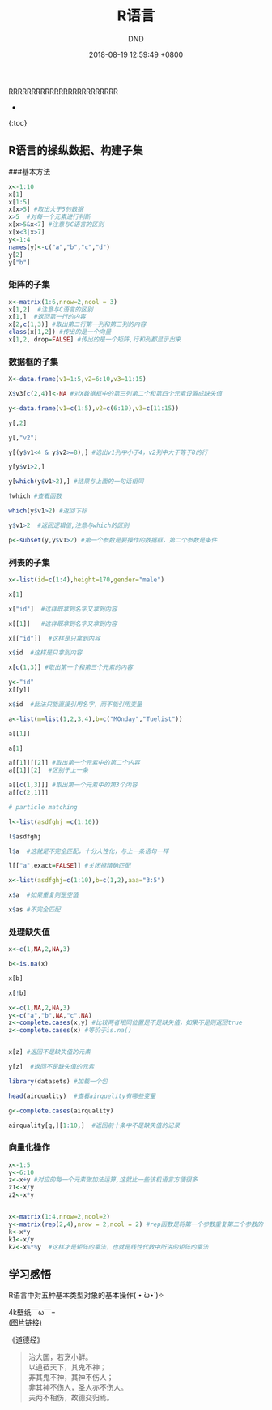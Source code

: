 ﻿---
layout: post
title:  "R语言"
date:   2018-08-19 12:59:49 +0800
categories: R-program-language
tags: R-program-language
img: http://or4d8nhvk.bkt.clouddn.com/18-8-19/6736176.jpg
author: DND
---

RRRRRRRRRRRRRRRRRRRRRRRR

* 
{:toc}

## R语言的操纵数据、构建子集
###基本方法
```r
x<-1:10
x[1]
x[1:5]
x[x>5] #取出大于5的数据
x>5  #对每一个元素进行判断
x[x>5&x<7] #注意与C语言的区别
x[x<3|x>7]
y<-1:4
names(y)<-c("a","b","c","d")
y[2]
y["b"]
```
### 矩阵的子集
```r
x<-matrix(1:6,nrow=2,ncol = 3)
x[1,2]  #注意与C语言的区别
x[1,]  #返回第一行的内容
x[2,c(1,3)] #取出第二行第一列和第三列的内容
class(x[1,2]) #传出的是一个向量
x[1,2, drop=FALSE] #传出的是一个矩阵,行和列都显示出来
```


### 数据框的子集
```r
X<-data.frame(v1=1:5,v2=6:10,v3=11:15)

X$v3[c(2,4)]<-NA #对X数据框中的第三列第二个和第四个元素设置成缺失值

y<-data.frame(v1=c(1:5),v2=c(6:10),v3=c(11:15))

y[,2]

y[,"v2"]

y[(y$v1<4 & y$v2>=8),] #选出v1列中小于4，v2列中大于等于8的行

y[y$v1>2,]

y[which(y$v1>2),] #结果与上面的一句话相同

?which #查看函数

which(y$v1>2) #返回下标

y$v1>2  #返回逻辑值,注意与which的区别

p<-subset(y,y$v1>2) #第一个参数是要操作的数据框，第二个参数是条件

```


### 列表的子集
```r
x<-list(id=c(1:4),height=170,gender="male")

x[1]

x["id"]  #这样既拿到名字又拿到内容

x[[1]]   #这样既拿到名字又拿到内容

x[["id"]]  #这样是只拿到内容

x$id  #这样是只拿到内容

x[c(1,3)] #取出第一个和第三个元素的内容

y<-"id"
x[[y]]

x$id  #此法只能直接引用名字，而不能引用变量

a<-list(m=list(1,2,3,4),b=c("MOnday","Tuelist"))

a[[1]]

a[1]

a[[1]][[2]] #取出第一个元素中的第二个内容
a[[1]][2]  #区别于上一条

a[[c(1,3)]] #取出第一个元素中的第3个内容
a[[c(2,1)]]

# particle matching

l<-list(asdfghj =c(1:10))

l$asdfghj

l$a  #这就是不完全匹配，十分人性化，与上一条语句一样

l[["a",exact=FALSE]] #关闭掉精确匹配

x<-list(asdfghj=c(1:10),b=c(1,2),aaa="3:5")

x$a  #如果重复则是空值

x$as #不完全匹配
```



### 处理缺失值
```r
x<-c(1,NA,2,NA,3)

b<-is.na(x)

x[b]

x[!b]

x<-c(1,NA,2,NA,3)
y<-c("a","b",NA,"c",NA)
z<-complete.cases(x,y) #比较两者相同位置是不是缺失值，如果不是则返回true
z<-complete.cases(x) #等价于is.na()


x[z] #返回不是缺失值的元素

y[z]  #返回不是缺失值的元素

library(datasets) #加载一个包

head(airquality)  #查看airquelity有哪些变量

g<-complete.cases(airquality)

airquality[g,][1:10,]  #返回前十条中不是缺失值的记录
```



### 向量化操作
```r
x<-1:5
y<-6:10
z<-x+y #对应的每一个元素做加法运算,这就比一些该机语言方便很多
z1<-x/y
z2<-x*y


x<-matrix(1:4,nrow=2,ncol=2)
y<-matrix(rep(2,4),nrow = 2,ncol = 2) #rep函数是将第一个参数重复第二个参数的次数
k<-x*y
k1<-x/y
k2<-x%*%y  #这样才是矩阵的乘法，也就是线性代数中所讲的矩阵的乘法
```


## 学习感悟
R语言中对五种基本类型对象的基本操作( • ̀ω•́ )✧

4k壁纸￣ω￣=  
[(图片链接)](http://or4d8nhvk.bkt.clouddn.com/18-8-20/4213785.jpg)

《道德经》
> 治大国，若烹小鲜。  
以道莅天下，其鬼不神；  
非其鬼不神，其神不伤人；  
非其神不伤人，圣人亦不伤人。  
夫两不相伤，故德交归焉。  

